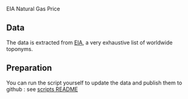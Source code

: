EIA Natural Gas Price 

## Data

The data is extracted from [EIA][eia], a very exhaustive list of worldwide toponyms.

[eia]: http://www.eia.gov/


## Preparation

You can run the script yourself to update the data and publish them to github : see [scripts README](scripts/README.md)
